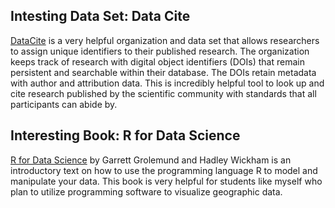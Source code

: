 ## Intesting Data Set: Data Cite
[DataCite](https://datacite.org/) is a very helpful organization and data set that allows researchers to assign unique identifiers to their published research. The organization keeps track of research with digital object identifiers (DOIs) that remain persistent and searchable within their database. The DOIs retain metadata with author and attribution data. This is incredibly helpful tool to look up and cite research published by the scientific community with standards that all participants can abide by.

## Interesting Book: R for Data Science
[R for Data Science](https://r4ds.had.co.nz/) by Garrett Grolemund and Hadley Wickham is an introductory text on how to use the programming language R to model and manipulate your data. This book is very helpful for students like myself who plan to utilize programming software to visualize geographic data.
